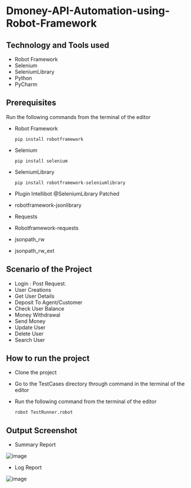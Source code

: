 # Dmoney-API-Automation-using-Robot-Framework

## Technology and Tools used
- Robot Framework 
- Selenium
- SeleniumLibrary
- Python
- PyCharm 

## Prerequisites
Run the following commands from the terminal of the editor 

- Robot Framework

      pip install robotframework
      
- Selenium

      pip install selenium
      
- SeleniumLibrary

      pip install robotframework-seleniumlibrary
      
- Plugin Intellibot @SeleniumLibrary Patched
- robotframework-jsonlibrary
- Requests
- Robotframework-requests
- jsonpath_rw
- jsonpath_rw_ext


## Scenario of the Project
- Login : Post Request.
- User Creations
- Get User Details
- Deposit To Agent/Customer
- Check User Balance
- Money Withdrawal
- Send Money 
- Update User
- Delete User
- Search User 

## How to run the project
- Clone the project
- Go to the TestCases directory through command in the terminal of the editor
- Run the following command from the terminal of the editor 

      robot TestRunner.robot 


## Output Screenshot
- Summary Report 

![image](https://user-images.githubusercontent.com/58165269/213786043-ed08af69-1715-4540-8155-3c9aa4d5c956.png)



- Log Report

![image](https://user-images.githubusercontent.com/58165269/213786263-83c76201-9bdc-4e87-93c2-b2f70f8b1725.png)




